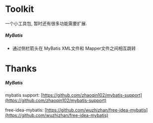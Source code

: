 # Toolkit
一个小工具包, 暂时还有很多功能需要扩展.

##### MyBatis
- 通过侧栏箭头在 MyBatis XML文件和 Mapper文件之间相互跳转



# Thanks

##### MyBatis
  mybatis support: [https://github.com/zhaoqin102/mybatis-support](https://github.com/zhaoqin102/mybatis-support)

  free-idea-mybatis: [https://github.com/wuzhizhan/free-idea-mybatis](https://github.com/wuzhizhan/free-idea-mybatis)

